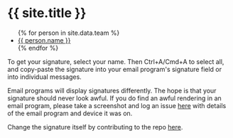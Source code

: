 ---
---

# {{ site.title }}

<ul>
{% for person in site.data.team %}
	<li><a href="{{ person.file }}.html">{{ person.name }}</a></li>
{% endfor %}
</ul>

To get your signature, select your name. Then Ctrl+A/Cmd+A to select all, and copy-paste the signature into your email program's signature field or into individual messages.

Email programs will display signatures differently. The hope is that your signature should never look awful. If you do find an awful rendering in an email program, please take a screenshot and log an issue [here](https://github.com/fireandlion/signatures/issues) with details of the email program and device it was on.

Change the signature itself by contributing to the repo [here](https://github.com/fireandlion/signatures).
